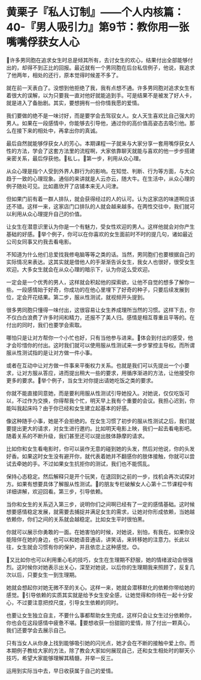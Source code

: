 # 黄栗子『私人订制』——个人内核篇：40-『男人吸引力』第9节：教你用一张嘴嘴俘获女人心

🎼许多男同胞在追求女生时总是倾其所有，去讨女生的欢心，结果付出全部能够付出的，却得不到正比的回报。最近就有一个男同胞在后台私信例子，他说，我追求了他两年，相处的还行，原本觉得时候差不多了。

就在前一天表白了。没想到他拒绝了我，我有点想不通。许多男同胞对追求女生有着很大的误解，以为只要我一直对他好就能追到手。可是结果不是被发了好人卡，就是进入了备胎剧。其实，要想拥有一份你情我愿的爱情。

我们要做的绝不是一味讨好，而是要学会去驾驭女人。女人天生喜欢比自己强大的男人。如果在一段感情中，你能够去引导他，通过你的高价值高姿态去吸引他。那么在接下来的相处中，再拿出你的真诚。

最后自然就能够俘获女人的芳心。本期课程一子就来与大家分享一套用嘴俘获女人性的方法，学会了这套方法里的流程啊，大家依靠聊天就能与喜欢的他一步步搭建亲密关系，最后俘获他。🎼私し。🎼第一步，利用从众心理。

从众心理是指个人受到外界人群行为的影响。在知觉、判断、行为等方面，与大众趋于一致的心理现象。通俗的来讲就是人云亦云，随大牛。在生活中，从众心理的例子随处可见。比如嘉欣开了店铺本来无人问津。

但如果门前有着一群人排队，就会获得经过的人的认可。认为这家店的味道啊应该还不错。这样一来，这家店门口排队的人就会越来越多。在两性交往中，我们就可以利用从众心理提升自己的价值。

让女生在潜意识里认为你是一个有魅力，受女性欢迎的男人。这样他就会对你产生基础的好感。🎼举个例子，你可以在你喜欢的女生面前时不时的提几句，诸如最近公司女同事又约我去看电影。

不知道为什么他们总爱找我修电脑等等之类的话。当然，男同胞们也要根据自己的实际情况来表达。这其实就是借他人的手渐渐告诉女生，我女人也很好，很受女生欢迎。大多女生就会在从众心理的暗示下，认为你这么受欢迎。

一定会是一个优秀的男人，这样就会积起他的探索欲，让他不自觉的想多了解你一些。一段感情始于好奇，你成功的在他心里埋下了好奇的种子，只要后续发展到位，定会开花结果。第二步，服从性测试，就视频开头提到。

很多男同胞只懂得一味付出，这很容易让女生养成理所当然的习惯。这样下去，你不仅白白浪费了许多时间和精力，还报不了美人归。感情是相互尊重且平等的。在付出的同时，我们也要学会索取。

哪怕只是让对方帮你一个小忙也好，只有当他参与进来。🎼体会到付出的感受，他才会珍惜你的付出。这时我们就可以使用服从性测试来一步步掌控主导权。而所谓服从性测试指的是让对方做一件小事。

或者在互动中让对方做一件事来平衡权力关系。也就是我们可以先提出一个小要求，让对方服从答应，进而提出稍大一些的要求，用循序渐进的方法，让他接受你更多的要求。🎼举个例子，当女生对你提出请她吃饭之类的要求。

你就不能直接同意她，而是要利用服从性测试引导她投入。对她说，仅仅吃饭可以，不过作为交换，你得帮我个忙，明天早上我有个重要的会议。我担心迟到，你能叫我起床吗？由于你已经和女生建立起基本的好感。

像这种随手小事，她是不会拒绝的。在女生习惯了初步的服从性测试之后，我们就要提出更大的请求，对女生进行邀约。比如明天电影上映，我们一起去看电影吧。随着关系的不断升级，我们甚至还可以提出肢体静摩的请求。

比如你和女生看电影时，你可以装作无意的碰到她的头发，然后对他说，你的头发好香。如果这时女生没有避开你，就代表着她并不翻感你的肢体接触，你就可以尝试去牵她的手。不过如果女生抗拒你的测试，我们也不能慌乱。

保持心态稳定。然后解释只是开个玩笑，在退回到之前的一步，找机会再次试探对方。如果有想要具体了解服从性测试。🎼的朋友专栏破解女人心第十二节课程中有详细讲解，欢迎回看。第三步，引导依赖。

当你和女生的关系迈入第三步，说明你们之间啊已经有了一定的感情基础。这时候想要感情稳定发展，就需要去捕捉并满足女生的需求，让她对你形成依赖，当她越依赖你，你们之间的关系就会越稳定。比如女生平时很怕黑。

你就可以展示你勇敢的一面。在她害怕的时候，对她说，别怕，有我在。如果你没能陪伴在她的身边，也可以和她语音通话，讲笑话，来转移她的注意力。长此以往，女生就会习惯有你的保护，并且依恋上这种感觉。😊。

🎼又比如你也可以利用重心毛的技巧，女生在生理期不舒服，她的情绪波动会很强烈。这时候你对她表示出关心，深至对她说，以后你的生理期我来照顾了，反复几次以后，只要女生一到生理期。

她就会想起你对她无微不至的关心。这样一来，她就会潜移默化的依赖你带给她的感觉。🎼引导依赖的实质其实就是给予女生安全感，让她觉得和你待在一起十分安心，不过要注意把控尺度，引导女生依赖的同时。

也要让女生独立自主，不要什么事都帮助女生完成，这样只会让女生过分依赖你，你也会在这段感情中疲惫不堪。🎼要想收获一份甜甜的爱情，除了付出一颗真心，我们还要学会去展示自己。

只有当女人从你身上找到能够吸引她的闪光点，她才会在不断的接触中爱上你。而本期例子教给大家的方法，除了教会大家如何展现自己，还和女生相处时的聊天小技巧，希望大家能够理解其精髓，并举一反三。

运用到实际当中去，早日收获属于自己的爱情。
